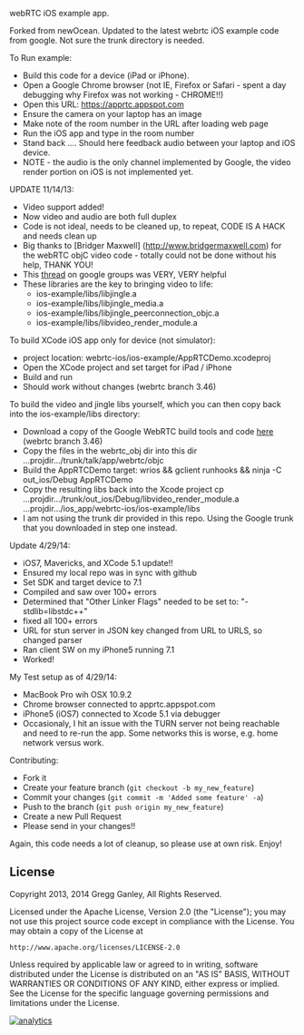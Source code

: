 webRTC iOS example app.

Forked from newOcean.  Updated to the latest webrtc iOS example code from google.  Not sure the trunk directory is needed.

To Run example:

- Build this code for a device (iPad or iPhone).
- Open a Google Chrome browser (not IE, Firefox or Safari - spent a day debugging why Firefox was not working - CHROME!!)
- Open this URL: https://apprtc.appspot.com
- Ensure the camera on your laptop has an image
- Make note of the room number in the URL after loading web page
- Run the iOS app and type in the room number
- Stand back .... Should here feedback audio between your laptop and iOS device.
- NOTE - the audio is the only channel implemented by Google, the video render portion on iOS is not implemented yet.


UPDATE 11/14/13:
- Video support added!
- Now video and audio are both full duplex
- Code is not ideal, needs to be cleaned up, to repeat, CODE IS A HACK and needs clean up
- Big thanks to [Bridger Maxwell] (http://www.bridgermaxwell.com) for the webRTC objC video code - totally could not be done without his help, THANK YOU!
- This [thread](https://groups.google.com/forum/#!msg/discuss-webrtc/vBD_A7gY9Io/I5YFux--6HgJ) on google groups was VERY, VERY helpful
- These libraries are the key to bringing video to life:
    - ios-example/libs/libjingle.a
    - ios-example/libs/libjingle_media.a
    - ios-example/libs/libjingle_peerconnection_objc.a
    - ios-example/libs/libvideo_render_module.a

To build XCode iOS app only for device (not simulator):
- project location: webrtc-ios/ios-example/AppRTCDemo.xcodeproj 
- Open the XCode project and set target for iPad / iPhone
- Build and run
- Should work without changes
(webrtc branch 3.46)

To build the video and jingle libs yourself, which you can then copy back into the ios-example/libs directory:
- Download a copy of the Google WebRTC build tools and code [here](http://www.webrtc.org/reference/getting-started)
    (webrtc branch 3.46)
- Copy the files in the webrtc_obj dir into this dir ...projdir.../trunk/talk/app/webrtc/objc
- Build the AppRTCDemo target: wrios && gclient runhooks && ninja -C out_ios/Debug AppRTCDemo
- Copy the resulting libs back into the Xcode project
      cp ...projdir.../trunk/out_ios/Debug/libvideo_render_module.a ...projdir.../ios_app/webrtc-ios/ios-example/libs
- I am not using the trunk dir provided in this repo.  Using the Google trunk that you downloaded in step one instead. 

Update 4/29/14:
 - iOS7, Mavericks, and XCode 5.1 update!!
 - Ensured my local repo was in sync with github
 - Set SDK and target device to 7.1
 - Compiled and saw over 100+ errors
 - Determined that "Other Linker Flags" needed to be set to:
       "-stdlib=libstdc++"
 - fixed all 100+ errors
 - URL for stun server in JSON key changed from URL to URLS, so changed parser
 - Ran client SW on my iPhone5 running 7.1
 - Worked!

My Test setup as of 4/29/14:
- MacBook Pro wih OSX 10.9.2
- Chrome browser connected to apprtc.appspot.com
- iPhone5 (iOS7) connected to Xcode 5.1 via debugger
- Occasionaly, I hit an issue with the TURN server not being reachable and need to re-run the app.  Some networks this is worse, e.g. home network versus work.
 

Contributing:
- Fork it
- Create your feature branch (`git checkout -b my_new_feature`)
- Commit your changes (`git commit -m 'Added some feature' -a`)
- Push to the branch (`git push origin my_new_feature`)
- Create a new Pull Request
- Please send in your changes!!

Again, this code needs a lot of cleanup, so please use at own risk.  Enjoy!

## License

Copyright 2013, 2014 Gregg Ganley, All Rights Reserved.

Licensed under the Apache License, Version 2.0 (the "License");
you may not use this project source code except in compliance with the License.
You may obtain a copy of the License at

    http://www.apache.org/licenses/LICENSE-2.0

Unless required by applicable law or agreed to in writing, software
distributed under the License is distributed on an "AS IS" BASIS,
WITHOUT WARRANTIES OR CONDITIONS OF ANY KIND, either express or implied.
See the License for the specific language governing permissions and
limitations under the License.


[![analytics](http://www.google-analytics.com/collect?v=1&t=pageview&_s=1&dl=https%3A%2F%2Fgithub.com%2Fwebrtc-ios%2Fabout&_u=MAC~&cid=1757014354.1393964045&tid=UA-24755641-1)]()


